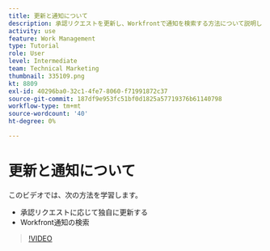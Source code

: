 ```yaml
---
title: 更新と通知について
description: 承認リクエストを更新し、Workfrontで通知を検索する方法について説明します。
activity: use
feature: Work Management
type: Tutorial
role: User
level: Intermediate
team: Technical Marketing
thumbnail: 335109.png
kt: 8809
exl-id: 40296ba0-32c1-4fe7-8060-f71991872c37
source-git-commit: 187df9e953fc51bf0d1825a57719376b61140798
workflow-type: tm+mt
source-wordcount: '40'
ht-degree: 0%

---
```


# 更新と通知について

このビデオでは、次の方法を学習します。

* 承認リクエストに応じて独自に更新する
* Workfront通知の検索

>[!VIDEO](https://video.tv.adobe.com/v/335109/?quality=12)

<!---
learn more URLS
Tag others on updates
Update work
--->
